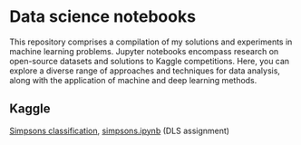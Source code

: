 # Data science notebooks
This repository comprises a compilation of my solutions and experiments in machine learning problems. Jupyter notebooks encompass research on open-source datasets and solutions to Kaggle competitions. Here, you can explore a diverse range of approaches and techniques for data analysis, along with the application of machine and deep learning methods.

## Kaggle
[Simpsons classification](https://www.kaggle.com/competitions/journey-springfield), [simpsons.ipynb](simpsons.ipynb) (DLS assignment)